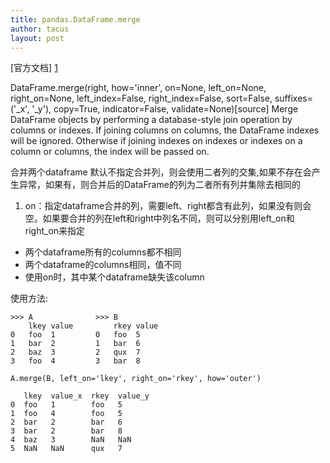 ```yaml
---
title: pandas.DataFrame.merge
author: tacus
layout: post
---
```

[官方文档] [1]

>
DataFrame.merge(right, how='inner', on=None, left_on=None, right_on=None, left_index=False, right_index=False, sort=False, suffixes=('_x', '_y'), copy=True, indicator=False, validate=None)[source]
Merge DataFrame objects by performing a database-style join operation by columns or indexes.
If joining columns on columns, the DataFrame indexes will be ignored. Otherwise if joining indexes on indexes or indexes on a column or columns, the index will be passed on.

合并两个dataframe
默认不指定合并列，则会使用二者列的交集,如果不存在会产生异常，如果有，则合并后的DataFrame的列为二者所有列并集除去相同的

1. on：指定dataframe合并的列，需要left、right都含有此列，如果没有则会空。如果要合并的列在left和right中列名不同，则可以分别用left_on和right_on来指定



* 两个dataframe所有的columns都不相同
* 两个dataframe的columns相同，值不同
* 使用on时，其中某个dataframe缺失该column


使用方法:
```
>>> A              >>> B
    lkey value         rkey value
0   foo  1         0   foo  5
1   bar  2         1   bar  6
2   baz  3         2   qux  7
3   foo  4         3   bar  8

A.merge(B, left_on='lkey', right_on='rkey', how='outer')

   lkey  value_x  rkey  value_y
0  foo   1        foo   5
1  foo   4        foo   5
2  bar   2        bar   6
3  bar   2        bar   8
4  baz   3        NaN   NaN
5  NaN   NaN      qux   7
```



[1]: http://pandas.pydata.org/pandas-docs/stable/generated/pandas.DataFrame.merge.html  "官方文档"